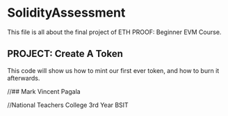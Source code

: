 # SolidityAssessment

This file is all about the final project of ETH PROOF: Beginner EVM Course. 

## PROJECT: Create A Token

This code will show us how to mint our first ever token, and how to burn it afterwards.

//## Mark Vincent Pagala

//National Teachers College 3rd Year BSIT

